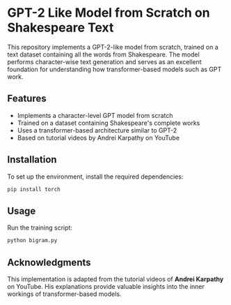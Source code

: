# GPT-2 Like Model from Scratch on Shakespeare Text

This repository implements a GPT-2-like model from scratch, trained on a text dataset containing all the words from Shakespeare. The model performs character-wise text generation and serves as an excellent foundation for understanding how transformer-based models such as GPT work.

## Features
- Implements a character-level GPT model from scratch
- Trained on a dataset containing Shakespeare's complete works
- Uses a transformer-based architecture similar to GPT-2
- Based on tutorial videos by Andrei Karpathy on YouTube

## Installation
To set up the environment, install the required dependencies:

```bash
pip install torch
```

## Usage
Run the training script:

```bash
python bigram.py
```

## Acknowledgments
This implementation is adapted from the tutorial videos of **Andrei Karpathy** on YouTube. His explanations provide valuable insights into the inner workings of transformer-based models.